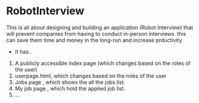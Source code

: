 # RobotInterview
This is all about designing and building an application (Robot Interview) that will prevent companies from having to conduct in-person interviews. this can save them time and money in the long-run and increase prductivity
* It has..
1. A publicly accessible index page (which changes based on the roles of the user)
2. userpage.html, which changes based on the roles of the user
3. Jobs page , which shows the all the jobs list.
4. My job page , which hold the applied job list.
5. ...
